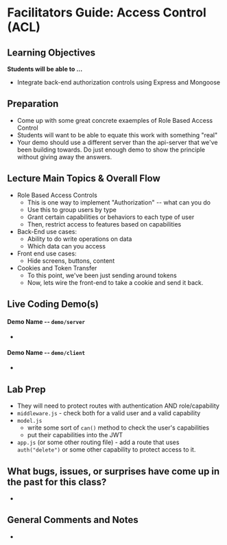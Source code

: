 # Facilitators Guide: Access Control (ACL)

## Learning Objectives

**Students will be able to ...**
* Integrate back-end authorization controls using Express and Mongoose

## Preparation
* Come up with some great concrete exaemples of Role Based Access Control
* Students will want to be able to equate this work with something "real"
* Your demo should use a different server than the api-server that we've been building towards. Do just enough demo to show the principle without giving away the answers.

## Lecture Main Topics & Overall Flow
* Role Based Access Controls
  * This is one way to implement "Authorization" -- what can you do
  * Use this to group users by type
  * Grant certain capabilities or behaviors to each type of user
  * Then, restrict access to features based on capabilities
* Back-End use cases:
  * Ability to do write operations on data
  * Which data can you access
* Front end use cases:
  * Hide screens, buttons, content
* Cookies and Token Transfer
  * To this point, we've been just sending around tokens
  * Now, lets wire the front-end to take a cookie and send it back.

## Live Coding Demo(s)
#### Demo Name -- `demo/server`
*

#### Demo Name -- `demo/client`
*

## Lab Prep
* They will need to protect routes with authentication AND role/capability
* `middleware.js` - check both for a valid user and a valid capability
* `model.js`
  * write some sort of `can()` method to check the user's capabilities
  * put their capabilities into the JWT
* `app.js` (or some other routing file) - add a route that uses `auth("delete")` or some other capability to protect access to it.

## What bugs, issues, or surprises have come up in the past for this class?
*

## General Comments and Notes
*

